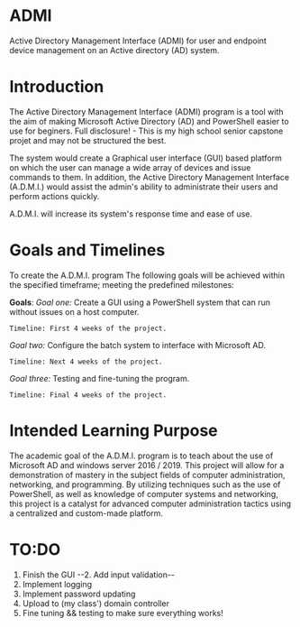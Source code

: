 # ADMI
Active Directory Management Interface (ADMI) for user and endpoint device management on an Active directory (AD) system.

# Introduction
The Active Directory Management Interface (ADMI) program is a tool with the aim of making Microsoft Active Directory (AD) and PowerShell easier to use for beginers. Full disclosure! - This is my high school senior capstone projet and may not be structured the best. 

The system would create a Graphical user interface (GUI) based platform on which the user can manage a wide array of devices and issue commands to them. In addition, the Active Directory Management Interface (A.D.M.I.) would assist the admin's ability to administrate their users and perform actions quickly. 

A.D.M.I. will increase its system's response time and ease of use.

# Goals and Timelines 
To create the A.D.M.I. program The following goals will be achieved within the specified timeframe; meeting the predefined milestones: 

**Goals**: 
_Goal one:_ Create a GUI using a PowerShell system that can run without issues on a host computer.

    Timeline: First 4 weeks of the project.
    
_Goal two:_ Configure the batch system to interface with Microsoft AD. 

    Timeline: Next 4 weeks of the project.
    
_Goal three:_ Testing and fine-tuning the program. 

    Timeline: Final 4 weeks of the project.
 

# Intended Learning Purpose
The academic goal of the A.D.M.I. program is to teach about the use of Microsoft AD and windows server 2016 / 2019. 
This project will allow for a demonstration of mastery in the subject fields of computer administration, networking, and programming. 
By utilizing techniques such as the use of PowerShell, as well as knowledge of computer systems and networking, this project is a catalyst for advanced computer administration tactics using a centralized and custom-made platform.

# TO:DO
1. Finish the GUI
--2. Add input validation-- 
3. Implement logging 
4. Implement password updating 
5. Upload to (my class') domain controller 
6. Fine tuning && testing to make sure everything works!
